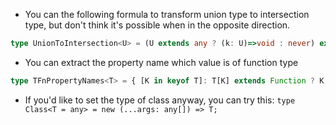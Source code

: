 - You can the following formula to transform union type to intersection type, but don't think it's possible when in the opposite direction.
```typescript
type UnionToIntersection<U> = (U extends any ? (k: U)=>void : never) extends ((k: infer I)=>void) ? I : never
```
- You can extract the property name which value is of function type
```typescript
type TFnPropertyNames<T> = { [K in keyof T]: T[K] extends Function ? K : never }[keyof T]
``` 
- If you'd like to set the type of class anyway, you can try this: `type Class<T = any> = new (...args: any[]) => T;` 

